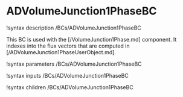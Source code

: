 # ADVolumeJunction1PhaseBC

!syntax description /BCs/ADVolumeJunction1PhaseBC

This BC is used with the [/VolumeJunction1Phase.md] component. It indexes into
the flux vectors that are computed in [/ADVolumeJunction1PhaseUserObject.md].

!syntax parameters /BCs/ADVolumeJunction1PhaseBC

!syntax inputs /BCs/ADVolumeJunction1PhaseBC

!syntax children /BCs/ADVolumeJunction1PhaseBC
